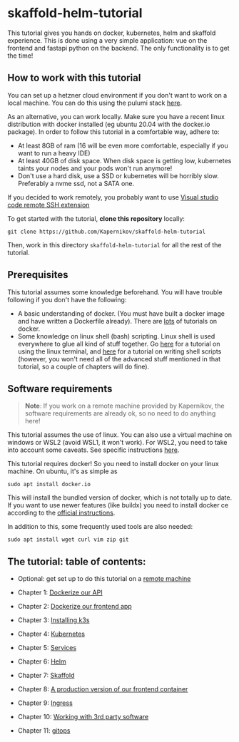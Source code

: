 # skaffold-helm-tutorial

This tutorial gives you hands on docker, kubernetes, helm and skaffold experience. This is done using a very simple application: vue on the frontend and fastapi python on the backend. The only functionality is to get the time!

## How to work with this tutorial

You can set up a hetzner cloud environment if you don't want to work on a local machine. You can do this using the pulumi stack [here](remote-environment-setup).

As an alternative, you can work locally. Make sure you have a recent linux distribution with docker installed (eg ubuntu 20.04 with the docker.io package). In order to follow this tutorial in a comfortable way, adhere to:

* At least 8GB of ram (16 will be even more comfortable, especially if you want to run a heavy IDE)
* At least 40GB of disk space. When disk space is getting low, kubernetes taints your nodes and your pods won't run anymore!
* Don't use a hard disk, use a SSD or kubernetes will be horribly slow. Preferably a nvme ssd, not a SATA one.

If you decided to work remotely, you probably want to use [Visual studio code remote SSH extension](REMOTE.md)

To get started with the tutorial, **clone this repository** locally:

```shell
git clone https://github.com/Kapernikov/skaffold-helm-tutorial
```

Then, work in this directory `skaffold-helm-tutorial` for all the rest of the tutorial.

## Prerequisites

This tutorial assumes some knowledge beforehand. You will have trouble following if you don't have the following:

* A basic understanding of docker. (You must have built a docker image and have written a Dockerfile already). There are [lots](https://www.katacoda.com/courses/docker) of tutorials on docker.
* Some knowledge on linux shell (bash) scripting. Linux shell is used everywhere to glue all kind of stuff together. Go [here](https://ubuntu.com/tutorials/command-line-for-beginners) for a tutorial on using the linux terminal, and [here](https://www.tldp.org/LDP/abs/html/index.html) for a tutorial on writing shell scripts (however, you won't need all of the advanced stuff mentioned in that tutorial, so a couple of chapters will do fine).

## Software requirements

> **Note**: If you work on a remote machine provided by Kapernikov, the software requirements are already ok, so no need to do anything here!

This tutorial assumes the use of linux. You can also use a virtual machine on windows or WSL2 (avoid WSL1, it won't work). For WSL2, you need to take into account some caveats. See specific instructions [here](README-WSL2.md).

This tutorial requires docker! So you need to install docker on your linux machine. On ubuntu, it's as simple as 

```shell
sudo apt install docker.io
```

This will install the bundled version of docker, which is not totally up to date. If you want to use newer features (like buildx) you need to install docker ce according to the [official instructions](https://docs.docker.com/engine/install/ubuntu/).

In addition to this, some frequently used tools are also needed:

```shell
sudo apt install wget curl vim zip git
```

## The tutorial: table of contents:

* Optional: get set up to do this tutorial on a [remote machine](REMOTE.md)

* Chapter 1: [Dockerize our API](chapters/01-dockerize-backend.md)
* Chapter 2: [Dockerize our frontend app](chapters/02-dockerize-frontend.md)
* Chapter 3: [Installing k3s](chapters/03-install-k3s.md)
* Chapter 4: [Kubernetes](chapters/04-kubernetes.md)
* Chapter 5: [Services](chapters/05-service.md)
* Chapter 6: [Helm](chapters/06-helm.md)
* Chapter 7: [Skaffold](chapters/07-skaffold.md)
* Chapter 8: [A production version of our frontend container](chapters/08-frontend-production.md)
* Chapter 9: [Ingress](chapters/09-ingress.md)
* Chapter 10: [Working with 3rd party software](chapters/10-third-party-software.md)
* Chapter 11: [gitops](chapters/11-gitops.md)
